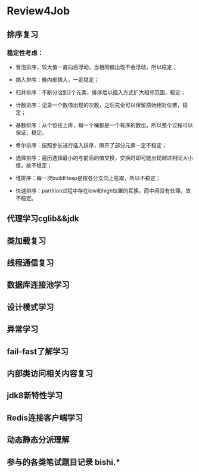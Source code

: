 # Review4Job

## 排序复习
### 稳定性考虑：
+ 冒泡排序，较大值一直向后浮动，当相同值出现不会浮动，所以稳定；  
+ 插入排序：像内部插入，一定稳定；  
+ 归并排序：不断分治到2个元素，排序后以插入方式扩大相邻范围，稳定；  
+ 计数排序：记录一个数值出现的次数，之后完全可以保留原始相对位置，稳定；  
+ 基数排序：从个位往上排，每一个桶都是一个有序的数组，所以整个过程可以保证，稳定。

+ 希尔排序：按照步长进行插入排序，隔开了部分元素一定不稳定；  
+ 选择排序：遍历选择最小的与前面的值交换，交换时即可能出现越过相同大小值，故不稳定；  
+ 堆排序：每一次buildHeap是按各分支向上拉取，所以不稳定；  
+ 快速排序：partition过程中存在low和high位置的互换，而中间没有处理，故不稳定。  

## 代理学习cglib&&jdk

## 类加载复习

## 线程通信复习

## 数据库连接池学习

## 设计模式学习

## 异常学习

## fail-fast了解学习

## 内部类访问相关内容复习

## jdk8新特性学习

## Redis连接客户端学习

## 动态静态分派理解

## 参与的各类笔试题目记录 bishi.*
